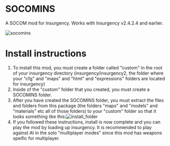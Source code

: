 # SOCOMINS
A SOCOM mod for Insurgency. Works with Insurgency v2.4.2.4 and earlier.

![socomins](https://user-images.githubusercontent.com/33754783/141178524-63151c35-b348-41fd-9bbd-6ee7fd0ad98f.png)

# Install instructions

1) To install this mod, you must create a folder called "custom" in the root of your insurgency directory (insurgency/insurgency2, the folder where your "cfg" and "maps" and "html" and "expressions" folders are located for insurgency)
2) Inside of the "custom" folder that you created, you must create a SOCOMINS folder.
3) After you have created the SOCOMINS folder, you must extract the files and folders from this package (the folders "maps" and "models" and "materials" etc all of those folders) to your "custom" folder so that it looks something like this:![install_folder](https://user-images.githubusercontent.com/33754783/141179259-449f9481-5bde-47a5-be8a-f63ddcf6fefb.png)
4) If you followed these instructions, install is now complete and you can play the mod by loading up insurgency. It is recommended to play against AI in the solo "multiplayer modes" since this mod has weapons speific for multiplayer.
